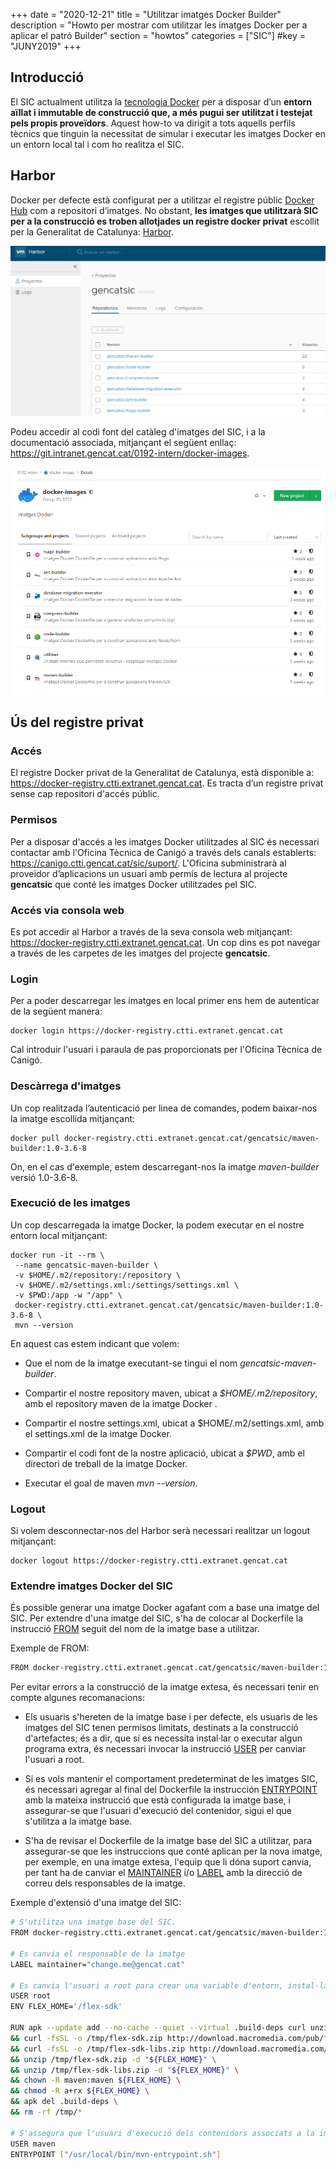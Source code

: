+++
date        = "2020-12-21"
title       = "Utilitzar imatges Docker Builder"
description = "Howto per mostrar com utilitzar les imatges Docker per a aplicar el patró Builder"
section     = "howtos"
categories  = ["SIC"]
#key        = "JUNY2019"
+++

## Introducció

El SIC actualment utilitza la [tecnologia Docker](https://www.docker.com/) per a disposar d’un **entorn aïllat i immutable
de construcció que, a més pugui ser utilitzat i testejat pels propis proveïdors**. Aquest how-to va dirigit a tots aquells
perfils tècnics que tinguin la necessitat de simular i executar les imatges Docker en un entorn local tal i com ho realitza el SIC.

## Harbor

Docker per defecte està configurat per a utilitzar el registre públic [Docker Hub](https://hub.docker.com/) com a repositori d’imatges.
No obstant, **les imatges que utilitzarà SIC per a la construcció es troben allotjades un registre docker privat**
escollit per la Generalitat de Catalunya: [Harbor](https://goharbor.io/).

![Pipeline del SIC](/related/sic/harbor_docker_images.png)
</br>

Podeu accedir al codi font del catàleg d'imatges del SIC, i a la documentació associada, mitjançant el següent enllaç: </br>
https://git.intranet.gencat.cat/0192-intern/docker-images.

![Pipeline del SIC](/related/sic/docker_images_project.png)
</br>

## Ús del registre privat

### Accés
El registre Docker privat de la Generalitat de Catalunya, està disponible a: https://docker-registry.ctti.extranet.gencat.cat.
Es tracta d’un registre privat sense cap repositori d'accés públic.

### Permisos
Per a disposar d'accés a les imatges Docker utilitzades al SIC és necessari contactar amb l'Oficina Tècnica de Canigó a través dels
canals establerts: https://canigo.ctti.gencat.cat/sic/suport/. L'Oficina subministrarà al proveïdor d’aplicacions un usuari
amb permís de lectura al projecte **gencatsic** que conté les imatges Docker utilitzades pel SIC.

### Accés via consola web
Es pot accedir al Harbor a través de la seva consola web mitjançant: https://docker-registry.ctti.extranet.gencat.cat.
Un cop dins es pot navegar a través de les carpetes de les imatges del projecte **gencatsic**.

### Login
Per a poder descarregar les imatges en local primer ens hem de autenticar de la següent manera:
```
docker login https://docker-registry.ctti.extranet.gencat.cat
```

Cal introduir l'usuari i paraula de pas proporcionats per l'Oficina Tècnica de Canigó.

### Descàrrega d'imatges

Un cop realitzada l’autenticació per linea de comandes, podem baixar-nos la imatge escollida mitjançant:
```
docker pull docker-registry.ctti.extranet.gencat.cat/gencatsic/maven-builder:1.0-3.6-8
```

On, en el cas d'exemple, estem descarregant-nos la imatge *maven-builder* versió 1.0-3.6-8.

### Execució de les imatges

Un cop descarregada la imatge Docker, la podem executar en el nostre entorn local mitjançant:
```
docker run -it --rm \
 --name gencatsic-maven-builder \
 -v $HOME/.m2/repository:/repository \
 -v $HOME/.m2/settings.xml:/settings/settings.xml \
 -v $PWD:/app -w "/app" \
 docker-registry.ctti.extranet.gencat.cat/gencatsic/maven-builder:1.0-3.6-8 \
 mvn --version
```

En aquest cas estem indicant que volem:

- Que el nom de la imatge executant-se tingui el nom *gencatsic-maven-builder*.

- Compartir el nostre repository maven, ubicat a *$HOME/.m2/repository*, amb el repository maven de la imatge Docker .

- Compartir el nostre settings.xml, ubicat a $HOME/.m2/settings.xml, amb el settings.xml de la imatge Docker.

- Compartir el codi font de la nostre aplicació, ubicat a *$PWD*, amb el directori de treball de la imatge Docker.

- Executar el goal de maven *mvn --version*.

### Logout

Si volem desconnectar-nos del Harbor serà necessari realitzar un logout mitjançant:
```
docker logout https://docker-registry.ctti.extranet.gencat.cat
```

### Extendre imatges Docker del SIC

És possible generar una imatge Docker agafant com a base una imatge del SIC. Per extendre d'una imatge del SIC, s'ha de colocar al Dockerfile la instrucció [FROM](https://docs.docker.com/engine/reference/builder/#from) seguit del nom de la imatge base a utilitzar.

Exemple de FROM:
```bash
FROM docker-registry.ctti.extranet.gencat.cat/gencatsic/maven-builder:1.0-2.2-8
```

Per evitar errors a la construcció de la imatge extesa, és necessari tenir en compte algunes recomanacions:

* Els usuaris s'hereten de la imatge base i per defecte, els usuaris de les imatges del SIC tenen permisos limitats, destinats a la construcció d'artefactes; és a dir, que sí es necessita instal·lar o executar algun programa extra, és necessari invocar la instrucció [USER](https://docs.docker.com/engine/reference/builder/#user) per canviar l'usuari a root.

* Si es vols mantenir el comportament predeterminat de les imatges SIC, és necessari agregar al final del Dockerfile la instrucción [ENTRYPOINT](https://docs.docker.com/engine/reference/builder/#entrypoint) amb la mateixa instrucció que està configurada la imatge base, i assegurar-se que l'usuari d'execució del contenidor, sigui el que s'utilitza a la imatge base.

* S'ha de revisar el Dockerfile de la imatge base del SIC a utilitzar, para assegurar-se que les instruccions que conté aplican per la nova imatge, per exemple, en una imatge extesa, l'equip que li dóna suport canvia, per tant ha de canviar el [MAINTAINER](https://docs.docker.com/engine/reference/builder/#maintainer-deprecated) i/o [LABEL](https://docs.docker.com/engine/reference/builder/#label) amb la direcció de correu dels responsables de la imatge.

Exemple d'extensió d'una imatge del SIC:

```bash
# S'utilitza una imatge base del SIC.
FROM docker-registry.ctti.extranet.gencat.cat/gencatsic/maven-builder:1.0-2.2-8

# Es canvia el responsable de la imatge
LABEL maintainer="change.me@gencat.cat"

# Es canvia l'usuari a root para crear una variable d'entorn, instal·lar un programa addicional, donar permisos i eliminar fitxers innecesaris.
USER root
ENV FLEX_HOME='/flex-sdk'

RUN apk --update add --no-cache --quiet --virtual .build-deps curl unzip \
&& curl -fsSL -o /tmp/flex-sdk.zip http://download.macromedia.com/pub/flex/sdk/builds/flex3/flex_sdk_3.4.1.10084A.zip \
&& curl -fsSL -o /tmp/flex-sdk-libs.zip http://download.macromedia.com/pub/flex/sdk/datavisualization_sdk3.4.zip \
&& unzip /tmp/flex-sdk.zip -d "${FLEX_HOME}" \
&& unzip /tmp/flex-sdk-libs.zip -d "${FLEX_HOME}" \
&& chown -R maven:maven ${FLEX_HOME} \
&& chmod -R a+rx ${FLEX_HOME} \
&& apk del .build-deps \
&& rm -rf /tmp/*

# S'assegura que l'usuari d'execució dels contenidors associats a la imatge d'aquest Dockerfile sigui l'utilitzat a la imatge base, i que si la imatge base té un ENTRYPOINT, sigui invocat.
USER maven
ENTRYPOINT ["/usr/local/bin/mvn-entrypoint.sh"]
```
